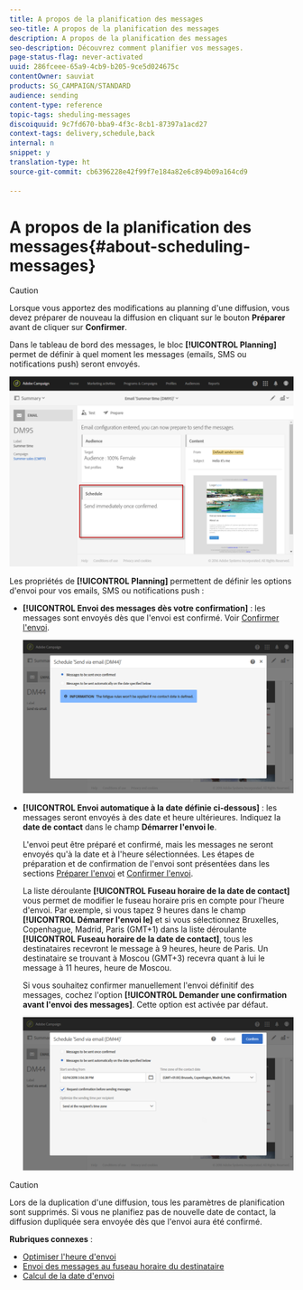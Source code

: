 ```yaml
---
title: A propos de la planification des messages
seo-title: A propos de la planification des messages
description: A propos de la planification des messages
seo-description: Découvrez comment planifier vos messages.
page-status-flag: never-activated
uuid: 286fceee-65a9-4cb9-b205-9ce5d024675c
contentOwner: sauviat
products: SG_CAMPAIGN/STANDARD
audience: sending
content-type: reference
topic-tags: sheduling-messages
discoiquuid: 9c7fd670-bba9-4f3c-8cb1-87397a1acd27
context-tags: delivery,schedule,back
internal: n
snippet: y
translation-type: ht
source-git-commit: cb6396228e42f99f7e184a82e6c894b09a164cd9

---
```



# A propos de la planification des messages{#about-scheduling-messages}

>[!CAUTION]
>
>Lorsque vous apportez des modifications au planning d'une diffusion, vous devez préparer de nouveau la diffusion en cliquant sur le bouton **Préparer** avant de cliquer sur **Confirmer**.

Dans le tableau de bord des messages, le bloc **[!UICONTROL Planning]** permet de définir à quel moment les messages (emails, SMS ou notifications push) seront envoyés.

![](assets/delivery_dashboard.png)

Les propriétés de **[!UICONTROL Planning]** permettent de définir les options d'envoi pour vos emails, SMS ou notifications push :

* **[!UICONTROL Envoi des messages dès votre confirmation]** : les messages sont envoyés dès que l'envoi est confirmé. Voir [Confirmer l'envoi](../../sending/using/confirming-the-send.md).

   ![](assets/delivery_planning_1.png)

* **[!UICONTROL Envoi automatique à la date définie ci-dessous]** : les messages seront envoyés à des date et heure ultérieures. Indiquez la **date de contact** dans le champ **Démarrer l'envoi le**.

   L'envoi peut être préparé et confirmé, mais les messages ne seront envoyés qu'à la date et à l'heure sélectionnées. Les étapes de préparation et de confirmation de l'envoi sont présentées dans les sections [Préparer l'envoi](../../sending/using/preparing-the-send.md) et [Confirmer l'envoi](../../sending/using/confirming-the-send.md).

   La liste déroulante **[!UICONTROL Fuseau horaire de la date de contact]** vous permet de modifier le fuseau horaire pris en compte pour l'heure d'envoi. Par exemple, si vous tapez 9 heures dans le champ **[!UICONTROL Démarrer l'envoi le]** et si vous sélectionnez Bruxelles, Copenhague, Madrid, Paris (GMT+1) dans la liste déroulante **[!UICONTROL Fuseau horaire de la date de contact]**, tous les destinataires recevront le message à 9 heures, heure de Paris. Un destinataire se trouvant à Moscou (GMT+3) recevra quant à lui le message à 11 heures, heure de Moscou.

   Si vous souhaitez confirmer manuellement l'envoi définitif des messages, cochez l'option **[!UICONTROL Demander une confirmation avant l'envoi des messages]**. Cette option est activée par défaut.

   ![](assets/delivery_planning.png)

>[!CAUTION]
>
>Lors de la duplication d'une diffusion, tous les paramètres de planification sont supprimés. Si vous ne planifiez pas de nouvelle date de contact, la diffusion dupliquée sera envoyée dès que l'envoi aura été confirmé.

**Rubriques connexes** :

* [Optimiser l'heure d'envoi](../../sending/using/optimizing-the-sending-time.md)
* [Envoi des messages au fuseau horaire du destinataire](../../sending/using/sending-messages-at-the-recipient-s-time-zone.md)
* [Calcul de la date d'envoi](../../sending/using/computing-the-sending-date.md)

